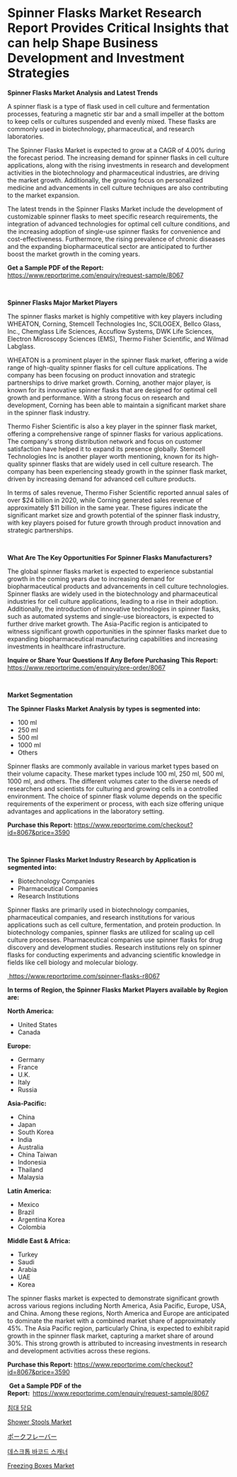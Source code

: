 <p><h1>Spinner Flasks Market Research Report Provides Critical Insights that can help Shape Business Development and Investment Strategies</h1></p><p><strong>Spinner Flasks Market Analysis and Latest Trends</strong></p>
<p><p>A spinner flask is a type of flask used in cell culture and fermentation processes, featuring a magnetic stir bar and a small impeller at the bottom to keep cells or cultures suspended and evenly mixed. These flasks are commonly used in biotechnology, pharmaceutical, and research laboratories.</p><p>The Spinner Flasks Market is expected to grow at a CAGR of 4.00% during the forecast period. The increasing demand for spinner flasks in cell culture applications, along with the rising investments in research and development activities in the biotechnology and pharmaceutical industries, are driving the market growth. Additionally, the growing focus on personalized medicine and advancements in cell culture techniques are also contributing to the market expansion.</p><p>The latest trends in the Spinner Flasks Market include the development of customizable spinner flasks to meet specific research requirements, the integration of advanced technologies for optimal cell culture conditions, and the increasing adoption of single-use spinner flasks for convenience and cost-effectiveness. Furthermore, the rising prevalence of chronic diseases and the expanding biopharmaceutical sector are anticipated to further boost the market growth in the coming years.</p></p>
<p><strong>Get a Sample PDF of the Report:&nbsp;</strong> <a href="https://www.reportprime.com/enquiry/request-sample/8067">https://www.reportprime.com/enquiry/request-sample/8067</a></p>
<p>&nbsp;</p>
<p><strong>Spinner Flasks Major Market Players</strong></p>
<p><p>The spinner flasks market is highly competitive with key players including WHEATON, Corning, Stemcell Technologies Inc, SCILOGEX, Bellco Glass, Inc., Chemglass Life Sciences, Accuflow Systems, DWK Life Sciences, Electron Microscopy Sciences (EMS), Thermo Fisher Scientific, and Wilmad Labglass.</p><p>WHEATON is a prominent player in the spinner flask market, offering a wide range of high-quality spinner flasks for cell culture applications. The company has been focusing on product innovation and strategic partnerships to drive market growth. Corning, another major player, is known for its innovative spinner flasks that are designed for optimal cell growth and performance. With a strong focus on research and development, Corning has been able to maintain a significant market share in the spinner flask industry.</p><p>Thermo Fisher Scientific is also a key player in the spinner flask market, offering a comprehensive range of spinner flasks for various applications. The company's strong distribution network and focus on customer satisfaction have helped it to expand its presence globally. Stemcell Technologies Inc is another player worth mentioning, known for its high-quality spinner flasks that are widely used in cell culture research. The company has been experiencing steady growth in the spinner flask market, driven by increasing demand for advanced cell culture products.</p><p>In terms of sales revenue, Thermo Fisher Scientific reported annual sales of over $24 billion in 2020, while Corning generated sales revenue of approximately $11 billion in the same year. These figures indicate the significant market size and growth potential of the spinner flask industry, with key players poised for future growth through product innovation and strategic partnerships.</p></p>
<p>&nbsp;</p>
<p><strong>What Are The Key Opportunities For Spinner Flasks Manufacturers?</strong></p>
<p><p>The global spinner flasks market is expected to experience substantial growth in the coming years due to increasing demand for biopharmaceutical products and advancements in cell culture technologies. Spinner flasks are widely used in the biotechnology and pharmaceutical industries for cell culture applications, leading to a rise in their adoption. Additionally, the introduction of innovative technologies in spinner flasks, such as automated systems and single-use bioreactors, is expected to further drive market growth. The Asia-Pacific region is anticipated to witness significant growth opportunities in the spinner flasks market due to expanding biopharmaceutical manufacturing capabilities and increasing investments in healthcare infrastructure.</p></p>
<p><strong>Inquire or Share Your Questions If Any Before Purchasing This Report:</strong> <a href="https://www.reportprime.com/enquiry/pre-order/8067">https://www.reportprime.com/enquiry/pre-order/8067</a></p>
<p>&nbsp;</p>
<p><strong>Market Segmentation</strong></p>
<p><strong>The Spinner Flasks Market Analysis by types is segmented into:</strong></p>
<p><ul><li>100 ml</li><li>250 ml</li><li>500 ml</li><li>1000 ml</li><li>Others</li></ul></p>
<p><p>Spinner flasks are commonly available in various market types based on their volume capacity. These market types include 100 ml, 250 ml, 500 ml, 1000 ml, and others. The different volumes cater to the diverse needs of researchers and scientists for culturing and growing cells in a controlled environment. The choice of spinner flask volume depends on the specific requirements of the experiment or process, with each size offering unique advantages and applications in the laboratory setting.</p></p>
<p><strong>Purchase this Report:&nbsp;</strong><a href="https://www.reportprime.com/checkout?id=8067&price=3590">https://www.reportprime.com/checkout?id=8067&price=3590</a></p>
<p>&nbsp;</p>
<p><strong>The Spinner Flasks Market Industry Research by Application is segmented into:</strong></p>
<p><ul><li>Biotechnology Companies</li><li>Pharmaceutical Companies</li><li>Research Institutions</li></ul></p>
<p><p>Spinner flasks are primarily used in biotechnology companies, pharmaceutical companies, and research institutions for various applications such as cell culture, fermentation, and protein production. In biotechnology companies, spinner flasks are utilized for scaling up cell culture processes. Pharmaceutical companies use spinner flasks for drug discovery and development studies. Research institutions rely on spinner flasks for conducting experiments and advancing scientific knowledge in fields like cell biology and molecular biology.</p></p>
<p><a href="https://www.reportprime.com/spinner-flasks-r8067">&nbsp;https://www.reportprime.com/spinner-flasks-r8067</a></p>
<p><strong>In terms of Region, the Spinner Flasks Market Players available by Region are:</strong></p>
<p>
    <p> <strong> North America: </strong>
        <ul>
            <li>United States</li>
            <li>Canada</li>
        </ul>
        </p> 
    <p> <strong> Europe: </strong>
        <ul>
            <li>Germany</li>
            <li>France</li>
            <li>U.K.</li>
            <li>Italy</li>
            <li>Russia</li>
        </ul>
        </p> 
    <p> <strong> Asia-Pacific: </strong>
        <ul>
            <li>China</li>
            <li>Japan</li>
            <li>South Korea</li>
            <li>India</li>
            <li>Australia</li>
            <li>China Taiwan</li>
            <li>Indonesia</li>
            <li>Thailand</li>
            <li>Malaysia</li>
        </ul>
        </p> 
    <p> <strong> Latin America: </strong>
        <ul>
            <li>Mexico</li>
            <li>Brazil</li>
            <li>Argentina Korea</li>
            <li>Colombia</li>
        </ul>
        </p> 
    <p> <strong> Middle East & Africa: </strong>
        <ul>
            <li>Turkey</li>
            <li>Saudi</li>
            <li>Arabia</li>
            <li>UAE</li>
            <li>Korea</li>
        </ul>
    </p>
    </p>
<p><p>The spinner flasks market is expected to demonstrate significant growth across various regions including North America, Asia Pacific, Europe, USA, and China. Among these regions, North America and Europe are anticipated to dominate the market with a combined market share of approximately 45%. The Asia Pacific region, particularly China, is expected to exhibit rapid growth in the spinner flask market, capturing a market share of around 30%. This strong growth is attributed to increasing investments in research and development activities across these regions.</p></p>
<p><strong>Purchase this Report: </strong><a href="https://www.reportprime.com/checkout?id=8067&price=3590">https://www.reportprime.com/checkout?id=8067&price=3590</a></p>
<p>&nbsp;<strong>Get a Sample PDF of the Report:&nbsp;&nbsp;</strong><a href="https://www.reportprime.com/enquiry/request-sample/8067">https://www.reportprime.com/enquiry/request-sample/8067</a></p>
<p><strong></strong></p>
<p><p><a href="https://github.com/EthaWolf/Market-Research-Report-List-1/blob/main/858087572810.md">침대 담요</a></p><p><a href="https://github.com/HarmonyBogan1944/Market-Research-Report-List-1/blob/main/shower-stools-market.md">Shower Stools Market</a></p><p><a href="https://github.com/RaeJenkins1952/Market-Research-Report-List-1/blob/main/481850376968.md">ポークフレーバー</a></p><p><a href="https://github.com/darrellockm3ytan895656/Market-Research-Report-List-1/blob/main/857744272809.md">데스크톱 바코드 스캐너</a></p><p><a href="https://github.com/LitzyGulgowski2023/Market-Research-Report-List-1/blob/main/freezing-boxes-market.md">Freezing Boxes Market</a></p></p>